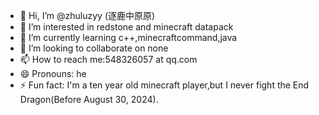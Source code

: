 - 👋 Hi, I’m @zhuluzyy (逐鹿中原原)
- 👀 I’m interested in redstone and minecraft datapack
- 🌱 I’m currently learning c++,minecraftcommand,java
- 💞️ I’m looking to collaborate on none
- 📫 How to reach me:548326057 at qq.com
- 😄 Pronouns: he
- ⚡ Fun fact: I'm a ten year old minecraft player,but I never fight the End Dragon(Before August 30, 2024). 

<!---
zhuluzyy/zhuluzyy is a ✨ special ✨ repository because its `README.md` (this file) appears on your GitHub profile.
You can click the Preview link to take a look at your changes.
--->

